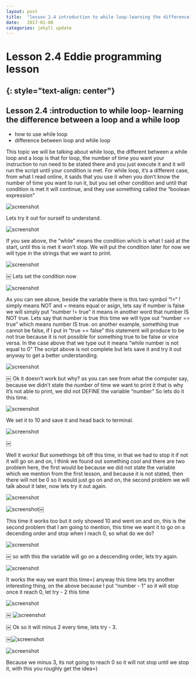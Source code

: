 ```yaml
---
layout: post
title:  "lesson 2.4 introduction to while loop-learning the difference between a loop and a while loop"
date:   2017-01-08
categories: jekyll update
---
```


# Lesson 2.4 Eddie programming lesson
{: style="text-align: center"}
------------------------------------

## Lesson 2.4 :introduction to while loop- learning the difference between a loop and a while loop

- how to use while loop
- difference between loop and while loop

This topic we will be talking about while loop, the different between a while loop and a loop is that for loop, the number of time you want your instruction to run need to be stated there and you just execute it and it will run the script until your condition is met. For while loop, it’s a different case, from what I read online, it saids that you use it when you don’t know the number of time you want to run it,  but you set other condition and until that condition is met it will continue, and they use something called the “boolean expression"

![screenshot][id]

[id]:/images/Lesson2.4/Photo1.png

Lets try it out for ourself to understand.

![screenshot][id1]

[id1]:/images/Lesson2.4/Photo2.png

 If you see above, the “while” means the condition which is what I said at the start, until this is met it won’t stop. We will put the condition later for now we will type in the strings that we want to print.

 ![screenshot][id2]

 [id2]:/images/Lesson2.4/Photo3.png
￼
Lets set the condition now

![screenshot][id3]

[id3]:/images/Lesson2.4/Photo4.png

As you can see above, beside the variable there is this two symbol “!=“ ! simply means NOT and = means equal or asign, lets say if number is false we will simply put “number != true” it means in another word that number IS NOT true.
Lets say that number is true this time we will type out “number == true” which means number IS true. on another example, something true cannot be false, if I put in “true == false” this statement will produce to be not true because it is not possible for something true to be false or vice versa. In the case above that we type out it means “while number is not equal to 0”
The script above is not complete but lets save it and try it out anyway to get a better understanding.

![screenshot][id4]

[id4]:/images/Lesson2.4/Photo5.png
￼
Ok it doesn’t work but why? as you can see from what the computer say,  because we didn’t state the number of time we want to print it that is why it’s not able to print, we did not DEFINE the variable “number” So lets do it this time.

![screenshot][id5]

[id5]:/images/Lesson2.4/Photo6.png

 We set it to 10 and save it and head back to terminal.

 ![screenshot][id6]

 [id6]:/images/Lesson2.4/Photo7.png
￼

Well it works! But somethings bit off this time, in that we had to stop it if not it will go on and on, I think we found out something cool and there are two problem here, the first would be because we did not state the variable which we mention from the first lesson, and because it is not stated, then there will not be 0 so it would just go on and on, the second problem we will talk about it later, now lets try it out again.

![screenshot][id7]

[id7]:/images/Lesson2.4/Photo8.png

![screenshot][id8]￼

[id8]:/images/Lesson2.4/Photo9.png

This time it works too but it only showed 10 and went on and on, this is the second problem that I am going to mention, this time we want it to go on a decending order and stop when I reach 0, so what do we do?

![screenshot][id9]

[id9]:/images/Lesson2.4/Photo10.png
￼
 so with this the variable will go on a descending order, lets try again.

 ![screenshot][id10]

 [id10]:/images/Lesson2.4/Photo11.png

It works the way we want this time=) anyway this time lets try another interesting thing, on the above because I put “number - 1” so it will stop once it reach 0, let try - 2 this time


![screenshot][id11]

[id11]:/images/Lesson2.4/Photo12.png
￼
![screenshot][id12]

[id12]:/images/Lesson2.4/Photo13.png
￼
 Ok so it will minus 2 every time, lets try - 3.

￼![screenshot][id13]

[id13]:/images/Lesson2.4/Photo14.png

![screenshot][id14]

[id14]:/images/Lesson2.4/Photo15.png

Because we minus 3, its not going to reach 0 so it will not stop until we stop it, with this you roughly get the idea=)
